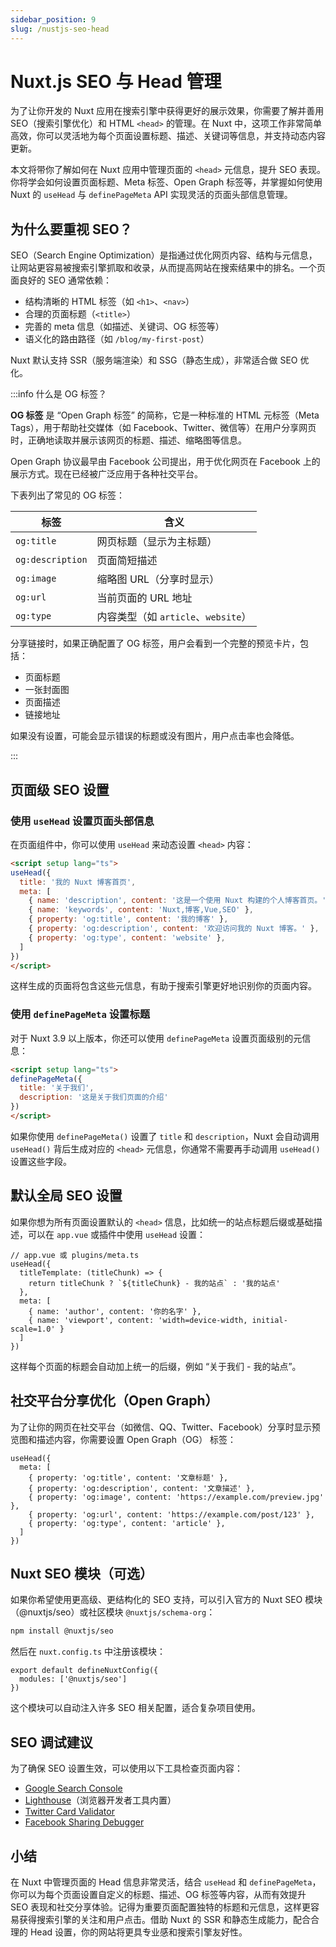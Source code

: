 ```yaml
---
sidebar_position: 9
slug: /nustjs-seo-head
---
```


# Nuxt.js SEO 与 Head 管理

为了让你开发的 Nuxt 应用在搜索引擎中获得更好的展示效果，你需要了解并善用 SEO（搜索引擎优化）和 HTML `<head>` 的管理。在 Nuxt 中，这项工作非常简单高效，你可以灵活地为每个页面设置标题、描述、关键词等信息，并支持动态内容更新。

本文将带你了解如何在 Nuxt 应用中管理页面的 `<head>` 元信息，提升 SEO 表现。你将学会如何设置页面标题、Meta 标签、Open Graph 标签等，并掌握如何使用 Nuxt 的 `useHead` 与 `definePageMeta` API 实现灵活的页面头部信息管理。



## 为什么要重视 SEO？

SEO（Search Engine Optimization）是指通过优化网页内容、结构与元信息，让网站更容易被搜索引擎抓取和收录，从而提高网站在搜索结果中的排名。一个页面良好的 SEO 通常依赖：

- 结构清晰的 HTML 标签（如 `<h1>`、`<nav>`）
- 合理的页面标题（`<title>`）
- 完善的 meta 信息（如描述、关键词、OG 标签等）
- 语义化的路由路径（如 `/blog/my-first-post`）

Nuxt 默认支持 SSR（服务端渲染）和 SSG（静态生成），非常适合做 SEO 优化。



:::info 什么是 OG 标签？

**OG 标签** 是 “Open Graph 标签” 的简称，它是一种标准的 HTML 元标签（Meta Tags），用于帮助社交媒体（如 Facebook、Twitter、微信等）在用户分享网页时，正确地读取并展示该网页的标题、描述、缩略图等信息。

Open Graph 协议最早由 Facebook 公司提出，用于优化网页在 Facebook 上的展示方式。现在已经被广泛应用于各种社交平台。

下表列出了常见的 OG 标签：

| 标签             | 含义                                |
| ---------------- | ----------------------------------- |
| `og:title`       | 网页标题（显示为主标题）            |
| `og:description` | 页面简短描述                        |
| `og:image`       | 缩略图 URL（分享时显示）            |
| `og:url`         | 当前页面的 URL 地址                 |
| `og:type`        | 内容类型（如 `article`、`website`） |

分享链接时，如果正确配置了 OG 标签，用户会看到一个完整的预览卡片，包括：

- 页面标题
- 一张封面图
- 页面描述
- 链接地址

如果没有设置，可能会显示错误的标题或没有图片，用户点击率也会降低。

:::



## 页面级 SEO 设置

### 使用 `useHead` 设置页面头部信息

在页面组件中，你可以使用 `useHead` 来动态设置 `<head>` 内容：

```html showLineNumbers
<script setup lang="ts">
useHead({
  title: '我的 Nuxt 博客首页',
  meta: [
    { name: 'description', content: '这是一个使用 Nuxt 构建的个人博客首页。' },
    { name: 'keywords', content: 'Nuxt,博客,Vue,SEO' },
    { property: 'og:title', content: '我的博客' },
    { property: 'og:description', content: '欢迎访问我的 Nuxt 博客。' },
    { property: 'og:type', content: 'website' },
  ]
})
</script>
```

这样生成的页面将包含这些元信息，有助于搜索引擎更好地识别你的页面内容。

### 使用 `definePageMeta` 设置标题

对于 Nuxt 3.9 以上版本，你还可以使用 `definePageMeta` 设置页面级别的元信息：

```html showLineNumbers
<script setup lang="ts">
definePageMeta({
  title: '关于我们',
  description: '这是关于我们页面的介绍'
})
</script>
```

如果你使用 `definePageMeta()` 设置了 `title` 和 `description`，Nuxt 会自动调用 `useHead()` 背后生成对应的 `<head>` 元信息，你通常不需要再手动调用 `useHead()` 设置这些字段。



## 默认全局 SEO 设置

如果你想为所有页面设置默认的 `<head>` 信息，比如统一的站点标题后缀或基础描述，可以在 `app.vue` 或插件中使用 `useHead` 设置：

```tsx showLineNumbers
// app.vue 或 plugins/meta.ts
useHead({
  titleTemplate: (titleChunk) => {
    return titleChunk ? `${titleChunk} - 我的站点` : '我的站点'
  },
  meta: [
    { name: 'author', content: '你的名字' },
    { name: 'viewport', content: 'width=device-width, initial-scale=1.0' }
  ]
})
```

这样每个页面的标题会自动加上统一的后缀，例如 “关于我们 - 我的站点”。



## 社交平台分享优化（Open Graph）

为了让你的网页在社交平台（如微信、QQ、Twitter、Facebook）分享时显示预览图和描述内容，你需要设置 Open Graph（OG） 标签：

```tsx showLineNumbers
useHead({
  meta: [
    { property: 'og:title', content: '文章标题' },
    { property: 'og:description', content: '文章描述' },
    { property: 'og:image', content: 'https://example.com/preview.jpg' },
    { property: 'og:url', content: 'https://example.com/post/123' },
    { property: 'og:type', content: 'article' },
  ]
})
```



## Nuxt SEO 模块（可选）

如果你希望使用更高级、更结构化的 SEO 支持，可以引入官方的 Nuxt SEO 模块（@nuxtjs/seo）或社区模块 `@nuxtjs/schema-org`：

```bash
npm install @nuxtjs/seo
```

然后在 `nuxt.config.ts` 中注册该模块：

```tsx showLineNumbers
export default defineNuxtConfig({
  modules: ['@nuxtjs/seo']
})
```

这个模块可以自动注入许多 SEO 相关配置，适合复杂项目使用。



## SEO 调试建议

为了确保 SEO 设置生效，可以使用以下工具检查页面内容：

- [Google Search Console](https://search.google.com/search-console/)
- [Lighthouse](https://developers.google.com/web/tools/lighthouse)（浏览器开发者工具内置）
- [Twitter Card Validator](https://cards-dev.twitter.com/validator)
- [Facebook Sharing Debugger](https://developers.facebook.com/tools/debug/)



## 小结

在 Nuxt 中管理页面的 Head 信息非常灵活，结合 `useHead` 和 `definePageMeta`，你可以为每个页面设置自定义的标题、描述、OG 标签等内容，从而有效提升 SEO 表现和社交分享体验。记得为重要页面配置独特的标题和元信息，这样更容易获得搜索引擎的关注和用户点击。借助 Nuxt 的 SSR 和静态生成能力，配合合理的 Head 设置，你的网站将更具专业感和搜索引擎友好性。
